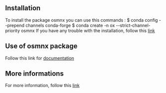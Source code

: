 ## Installation 
To install the package osmnx you can use this commands :
$ conda config --prepend channels conda-forge
$ conda create -n ox --strict-channel-priority osmnx
If you have any trouble with the installation, follow this [link](https://github.com/NREL/OpenOA/blob/master/readme.md)

## Use of osmnx package
Follow this link for [documentation](https://osmnx.readthedocs.io/en/stable/osmnx.html#module-osmnx.settings)

## More informations
For more information, follow this [link](https://github.com/gboeing/osmnx-examples)
